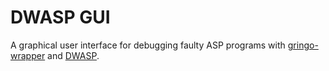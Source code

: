 # DWASP GUI
A graphical user interface for debugging faulty ASP programs with [gringo-wrapper](https://github.com/gaste/gringo-wrapper) and [DWASP](https://github.com/gaste/wasp).
